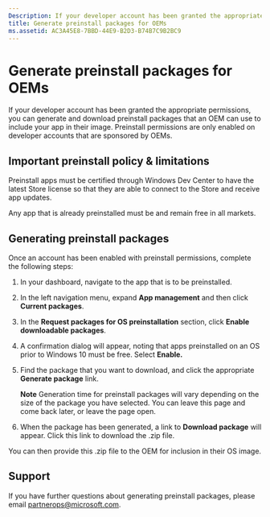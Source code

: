 ```yaml
---
Description: If your developer account has been granted the appropriate permissions, you can generate and download preinstall packages that an OEM can use to include your app in their image.
title: Generate preinstall packages for OEMs
ms.assetid: AC3A45E8-7BBD-44E9-B2D3-B74B7C9B2BC9
---
```


# Generate preinstall packages for OEMs


If your developer account has been granted the appropriate permissions, you can generate and download preinstall packages that an OEM can use to include your app in their image. Preinstall permissions are only enabled on developer accounts that are sponsored by OEMs.

## Important preinstall policy & limitations


Preinstall apps must be certified through Windows Dev Center to have the latest Store license so that they are able to connect to the Store and receive app updates.

Any app that is already preinstalled must be and remain free in all markets.

## Generating preinstall packages


Once an account has been enabled with preinstall permissions, complete the following steps:

1.  In your dashboard, navigate to the app that is to be preinstalled.
2.  In the left navigation menu, expand **App management** and then click **Current packages**.
3.  In the **Request packages for OS preinstallation** section, click **Enable downloadable packages**.
4.  A confirmation dialog will appear, noting that apps preinstalled on an OS prior to Windows 10 must be free. Select **Enable.**
5.  Find the package that you want to download, and click the appropriate **Generate package** link.

    **Note**  Generation time for preinstall packages will vary depending on the size of the package you have selected. You can leave this page and come back later, or leave the page open.
6.  When the package has been generated, a link to **Download package** will appear. Click this link to download the .zip file.

You can then provide this .zip file to the OEM for inclusion in their OS image.

## Support


If you have further questions about generating preinstall packages, please email <partnerops@microsoft.com>.

 

 






<!--HONumber=Jun16_HO1-->


